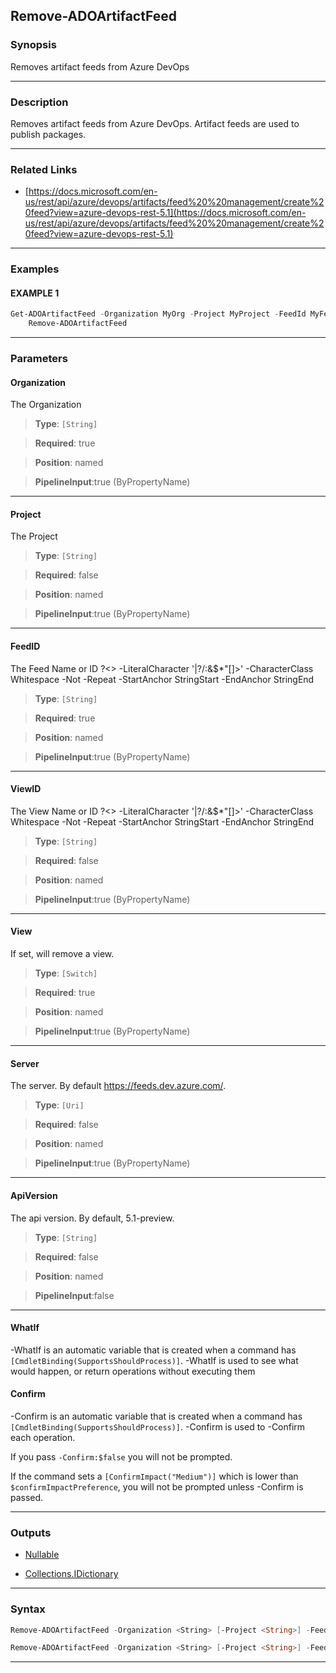 Remove-ADOArtifactFeed
----------------------
### Synopsis
Removes artifact feeds from Azure DevOps

---
### Description

Removes artifact feeds from Azure DevOps.  Artifact feeds are used to publish packages.

---
### Related Links
* [https://docs.microsoft.com/en-us/rest/api/azure/devops/artifacts/feed%20%20management/create%20feed?view=azure-devops-rest-5.1](https://docs.microsoft.com/en-us/rest/api/azure/devops/artifacts/feed%20%20management/create%20feed?view=azure-devops-rest-5.1)



---
### Examples
#### EXAMPLE 1
```PowerShell
Get-ADOArtifactFeed -Organization MyOrg -Project MyProject -FeedId MyFeed |
    Remove-ADOArtifactFeed
```

---
### Parameters
#### **Organization**

The Organization



> **Type**: ```[String]```

> **Required**: true

> **Position**: named

> **PipelineInput**:true (ByPropertyName)



---
#### **Project**

The Project



> **Type**: ```[String]```

> **Required**: false

> **Position**: named

> **PipelineInput**:true (ByPropertyName)



---
#### **FeedID**

The Feed Name or ID
?<> -LiteralCharacter '|?/\:&$*"[]>' -CharacterClass Whitespace -Not -Repeat -StartAnchor StringStart -EndAnchor StringEnd



> **Type**: ```[String]```

> **Required**: true

> **Position**: named

> **PipelineInput**:true (ByPropertyName)



---
#### **ViewID**

The View Name or ID
?<> -LiteralCharacter '|?/\:&$*"[]>' -CharacterClass Whitespace -Not -Repeat -StartAnchor StringStart -EndAnchor StringEnd



> **Type**: ```[String]```

> **Required**: false

> **Position**: named

> **PipelineInput**:true (ByPropertyName)



---
#### **View**

If set, will remove a view.



> **Type**: ```[Switch]```

> **Required**: true

> **Position**: named

> **PipelineInput**:true (ByPropertyName)



---
#### **Server**

The server.  By default https://feeds.dev.azure.com/.



> **Type**: ```[Uri]```

> **Required**: false

> **Position**: named

> **PipelineInput**:true (ByPropertyName)



---
#### **ApiVersion**

The api version.  By default, 5.1-preview.



> **Type**: ```[String]```

> **Required**: false

> **Position**: named

> **PipelineInput**:false



---
#### **WhatIf**
-WhatIf is an automatic variable that is created when a command has ```[CmdletBinding(SupportsShouldProcess)]```.
-WhatIf is used to see what would happen, or return operations without executing them
#### **Confirm**
-Confirm is an automatic variable that is created when a command has ```[CmdletBinding(SupportsShouldProcess)]```.
-Confirm is used to -Confirm each operation.
    
If you pass ```-Confirm:$false``` you will not be prompted.
    
    
If the command sets a ```[ConfirmImpact("Medium")]``` which is lower than ```$confirmImpactPreference```, you will not be prompted unless -Confirm is passed.

---
### Outputs
* [Nullable](https://learn.microsoft.com/en-us/dotnet/api/System.Nullable)


* [Collections.IDictionary](https://learn.microsoft.com/en-us/dotnet/api/System.Collections.IDictionary)




---
### Syntax
```PowerShell
Remove-ADOArtifactFeed -Organization <String> [-Project <String>] -FeedID <String> [-ViewID <String>] [-Server <Uri>] [-ApiVersion <String>] [-WhatIf] [-Confirm] [<CommonParameters>]
```
```PowerShell
Remove-ADOArtifactFeed -Organization <String> [-Project <String>] -FeedID <String> [-ViewID <String>] -View [-Server <Uri>] [-ApiVersion <String>] [-WhatIf] [-Confirm] [<CommonParameters>]
```
---
